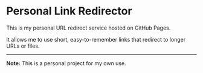 # Personal Link Redirector

This is my personal URL redirect service hosted on GitHub Pages.

It allows me to use short, easy-to-remember links that redirect to longer URLs or files.

---

**Note:** This is a personal project for my own use.

